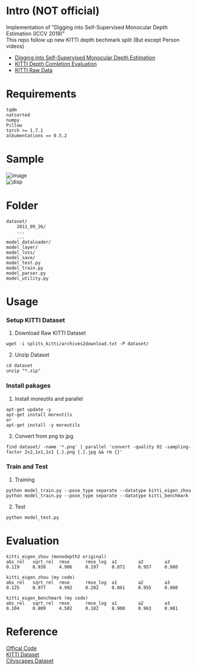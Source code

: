 # Intro (NOT official)
Implementation of "Digging into Self-Supervised Monocular Depth Estimation (ICCV 2019)"  
This repo follow up new KITTI depth bechmark split (But except Person videos)  
- [Digging into Self-Supervised Monocular Depth Estimation](https://arxiv.org/abs/1806.01260)  
- [KITTI Depth Comletion Evaluation](http://www.cvlibs.net/datasets/kitti/eval_depth.php?benchmark=depth_completion)  
- [KITTI Raw Data](http://www.cvlibs.net/datasets/kitti/raw_data.php)  
# Requirements  
```
tqdm
natsorted
numpy
Pillow
torch >= 1.7.1
albumentations == 0.5.2
```
# Sample
![image](https://github.com/Doyosae/Digging_Into_Self-Supervised_Monocular_Depth_Estimation/blob/main/sample/image.gif)  
![disp](https://github.com/Doyosae/Digging_Into_Self-Supervised_Monocular_Depth_Estimation/blob/main/sample/disp.gif)  
# Folder  
```
dataset/
    2011_09_26/
    ...
    ...
model_dataloader/
model_layer/
model_loss/
model_save/
model_test.py
model_train.py
model_parser.py
model_utility.py
```
# Usage
### Setup KITTI Dataset
1. Download Raw KITTI Dataset
```
wget -i splits_kitti/archives2download.txt -P dataset/  
```
2. Unzip Dataset
```
cd dataset
unzip "*.zip"
```
### Install pakages
1. Install moreutils and parallel  
```
apt-get update -y
apt-get install moreutils
or
apt-get install -y moreutils
```
2. Convert from png to jpg
```
find dataset/ -name '*.png' | parallel 'convert -quality 92 -sampling-factor 2x2,1x1,1x1 {.}.png {.}.jpg && rm {}'
```
### Train and Test
1. Training
```
python model_train.py --pose_type separate --datatype kitti_eigen_zhou
python model_train.py --pose_type separate --datatype kitti_benchmark
```
2. Test
```
python model_test.py
```
# Evaluation
```
kitti_eigen_zhou (monodepth2 original)
abs_rel   sqrt_rel  rmse      rmse_log  a1        a2        a3
0.119     0.938     4.906     0.197     0.872     0.957     0.980

kitti_eigen_zhou (my code)
abs_rel   sqrt_rel  rmse      rmse_log  a1        a2        a3
0.125     0.977     4.992     0.202     0.861     0.955     0.980

kitti_eigen_benchmark (my code)
abs_rel   sqrt_rel  rmse      rmse_log  a1        a2        a3
0.104     0.809     4.502     0.182     0.900     0.963     0.981
```
# Reference  
[Offical Code](https://github.com/nianticlabs/monodepth2)  
[KITTI Dataset](https://github.com/Doyosae/KITTIDataset)  
[Cityscapes Dataset](https://github.com/Doyosae/CityscapesDataset)
